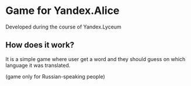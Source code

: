 # Game for Yandex.Alice
Developed during the course of Yandex.Lyceum

## How does it work?
It is a simple game where user get a word and they should guess on which language it was translated.

(game only for Russian-speaking people)
